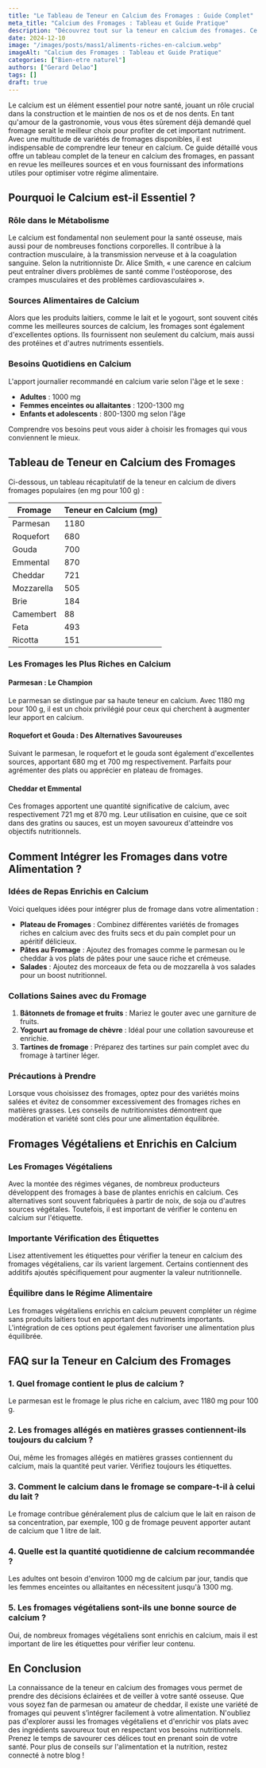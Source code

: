 ```yaml
---
title: "Le Tableau de Teneur en Calcium des Fromages : Guide Complet"
meta_title: "Calcium des Fromages : Tableau et Guide Pratique"
description: "Découvrez tout sur la teneur en calcium des fromages. Ce guide complet vous aide à choisir les meilleurs fromages pour vos besoins nutritionnels."
date: 2024-12-10
image: "/images/posts/mass1/aliments-riches-en-calcium.webp"
imageAlt: "Calcium des Fromages : Tableau et Guide Pratique"
categories: ["Bien-etre naturel"]
authors: ["Gerard Delao"]
tags: []
draft: true
---
```


Le calcium est un élément essentiel pour notre santé, jouant un rôle crucial dans la construction et le maintien de nos os et de nos dents. En tant qu'amour de la gastronomie, vous vous êtes sûrement déjà demandé quel fromage serait le meilleur choix pour profiter de cet important nutriment. Avec une multitude de variétés de fromages disponibles, il est indispensable de comprendre leur teneur en calcium. Ce guide détaillé vous offre un tableau complet de la teneur en calcium des fromages, en passant en revue les meilleures sources et en vous fournissant des informations utiles pour optimiser votre régime alimentaire.

## Pourquoi le Calcium est-il Essentiel ?

### Rôle dans le Métabolisme

Le calcium est fondamental non seulement pour la santé osseuse, mais aussi pour de nombreuses fonctions corporelles. Il contribue à la contraction musculaire, à la transmission nerveuse et à la coagulation sanguine. Selon la nutritionniste Dr. Alice Smith, « une carence en calcium peut entraîner divers problèmes de santé comme l'ostéoporose, des crampes musculaires et des problèmes cardiovasculaires ».

### Sources Alimentaires de Calcium

Alors que les produits laitiers, comme le lait et le yogourt, sont souvent cités comme les meilleures sources de calcium, les fromages sont également d'excellentes options. Ils fournissent non seulement du calcium, mais aussi des protéines et d'autres nutriments essentiels. 

### Besoins Quotidiens en Calcium

L'apport journalier recommandé en calcium varie selon l'âge et le sexe :

- **Adultes** : 1000 mg
- **Femmes enceintes ou allaitantes** : 1200-1300 mg
- **Enfants et adolescents** : 800-1300 mg selon l'âge

Comprendre vos besoins peut vous aider à choisir les fromages qui vous conviennent le mieux.

## Tableau de Teneur en Calcium des Fromages

Ci-dessous, un tableau récapitulatif de la teneur en calcium de divers fromages populaires (en mg pour 100 g) :

| Fromage                | Teneur en Calcium (mg) |
|-----------------------|-----------------------|
| Parmesan              | 1180                  |
| Roquefort             | 680                   |
| Gouda                 | 700                   |
| Emmental              | 870                   |
| Cheddar               | 721                   |
| Mozzarella            | 505                   |
| Brie                  | 184                   |
| Camembert             | 88                    |
| Feta                  | 493                   |
| Ricotta               | 151                   |

### Les Fromages les Plus Riches en Calcium

#### Parmesan : Le Champion

Le parmesan se distingue par sa haute teneur en calcium. Avec 1180 mg pour 100 g, il est un choix privilégié pour ceux qui cherchent à augmenter leur apport en calcium.

#### Roquefort et Gouda : Des Alternatives Savoureuses

Suivant le parmesan, le roquefort et le gouda sont également d'excellentes sources, apportant 680 mg et 700 mg respectivement. Parfaits pour agrémenter des plats ou apprécier en plateau de fromages.

#### Cheddar et Emmental

Ces fromages apportent une quantité significative de calcium, avec respectivement 721 mg et 870 mg. Leur utilisation en cuisine, que ce soit dans des gratins ou sauces, est un moyen savoureux d'atteindre vos objectifs nutritionnels.

## Comment Intégrer les Fromages dans votre Alimentation ?

### Idées de Repas Enrichis en Calcium

Voici quelques idées pour intégrer plus de fromage dans votre alimentation :

- **Plateau de Fromages** : Combinez différentes variétés de fromages riches en calcium avec des fruits secs et du pain complet pour un apéritif délicieux.
- **Pâtes au Fromage** : Ajoutez des fromages comme le parmesan ou le cheddar à vos plats de pâtes pour une sauce riche et crémeuse.
- **Salades** : Ajoutez des morceaux de feta ou de mozzarella à vos salades pour un boost nutritionnel.

### Collations Saines avec du Fromage

1. **Bâtonnets de fromage et fruits** : Mariez le gouter avec une garniture de fruits.
2. **Yogourt au fromage de chèvre** : Idéal pour une collation savoureuse et enrichie.
3. **Tartines de fromage** : Préparez des tartines sur pain complet avec du fromage à tartiner léger.

### Précautions à Prendre

Lorsque vous choisissez des fromages, optez pour des variétés moins salées et évitez de consommer excessivement des fromages riches en matières grasses. Les conseils de nutritionnistes démontrent que modération et variété sont clés pour une alimentation équilibrée.

## Fromages Végétaliens et Enrichis en Calcium

### Les Fromages Végétaliens

Avec la montée des régimes véganes, de nombreux producteurs développent des fromages à base de plantes enrichis en calcium. Ces alternatives sont souvent fabriquées à partir de noix, de soja ou d'autres sources végétales. Toutefois, il est important de vérifier le contenu en calcium sur l'étiquette.

### Importante Vérification des Étiquettes

Lisez attentivement les étiquettes pour vérifier la teneur en calcium des fromages végétaliens, car ils varient largement. Certains contiennent des additifs ajoutés spécifiquement pour augmenter la valeur nutritionnelle.

### Équilibre dans le Régime Alimentaire

Les fromages végétaliens enrichis en calcium peuvent compléter un régime sans produits laitiers tout en apportant des nutriments importants. L'intégration de ces options peut également favoriser une alimentation plus équilibrée.

## FAQ sur la Teneur en Calcium des Fromages

### 1. Quel fromage contient le plus de calcium ?
Le parmesan est le fromage le plus riche en calcium, avec 1180 mg pour 100 g.

### 2. Les fromages allégés en matières grasses contiennent-ils toujours du calcium ?
Oui, même les fromages allégés en matières grasses contiennent du calcium, mais la quantité peut varier. Vérifiez toujours les étiquettes.

### 3. Comment le calcium dans le fromage se compare-t-il à celui du lait ?
Le fromage contribue généralement plus de calcium que le lait en raison de sa concentration, par exemple, 100 g de fromage peuvent apporter autant de calcium que 1 litre de lait.

### 4. Quelle est la quantité quotidienne de calcium recommandée ?
Les adultes ont besoin d'environ 1000 mg de calcium par jour, tandis que les femmes enceintes ou allaitantes en nécessitent jusqu'à 1300 mg.

### 5. Les fromages végétaliens sont-ils une bonne source de calcium ?
Oui, de nombreux fromages végétaliens sont enrichis en calcium, mais il est important de lire les étiquettes pour vérifier leur contenu.

## En Conclusion

La connaissance de la teneur en calcium des fromages vous permet de prendre des décisions éclairées et de veiller à votre santé osseuse. Que vous soyez fan de parmesan ou amateur de cheddar, il existe une variété de fromages qui peuvent s’intégrer facilement à votre alimentation. N'oubliez pas d'explorer aussi les fromages végétaliens et d'enrichir vos plats avec des ingrédients savoureux tout en respectant vos besoins nutritionnels. Prenez le temps de savourer ces délices tout en prenant soin de votre santé. Pour plus de conseils sur l'alimentation et la nutrition, restez connecté à notre blog !

